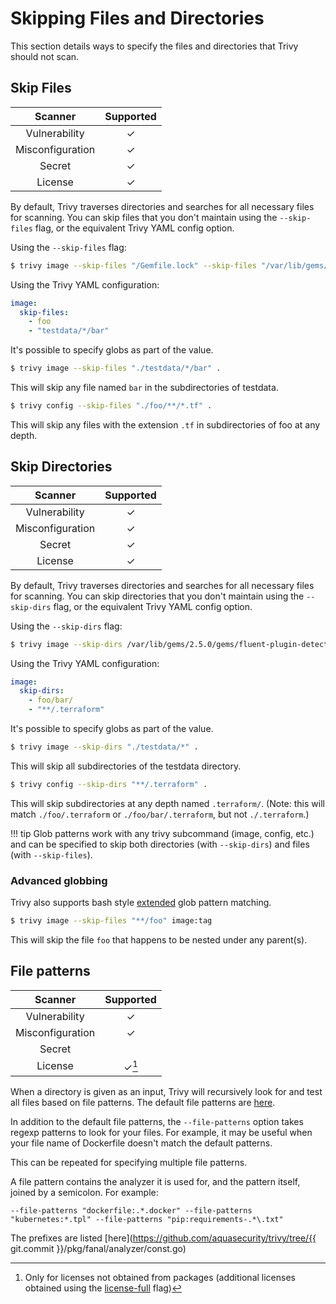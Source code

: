 # Skipping Files and Directories

This section details ways to specify the files and directories that Trivy should not scan.

## Skip Files
|     Scanner      | Supported |
|:----------------:|:---------:|
|  Vulnerability   |     ✓     |
| Misconfiguration |     ✓     |
|      Secret      |     ✓     |
|     License      |     ✓     |

By default, Trivy traverses directories and searches for all necessary files for scanning.
You can skip files that you don't maintain using the `--skip-files` flag, or the equivalent Trivy YAML config option.

Using the `--skip-files` flag:
```bash
$ trivy image --skip-files "/Gemfile.lock" --skip-files "/var/lib/gems/2.5.0/gems/http_parser.rb-0.6.0/Gemfile.lock" quay.io/fluentd_elasticsearch/fluentd:v2.9.0
```

Using the Trivy YAML configuration:
```yaml
image:
  skip-files:
    - foo
    - "testdata/*/bar"
```

It's possible to specify globs as part of the value.

```bash
$ trivy image --skip-files "./testdata/*/bar" .
```

This will skip any file named `bar` in the subdirectories of testdata.

```bash
$ trivy config --skip-files "./foo/**/*.tf" .
```

This will skip any files with the extension `.tf` in subdirectories of foo at any depth.

## Skip Directories
|     Scanner      | Supported |
|:----------------:|:---------:|
|  Vulnerability   |     ✓     |
| Misconfiguration |     ✓     |
|      Secret      |     ✓     |
|     License      |     ✓     |

By default, Trivy traverses directories and searches for all necessary files for scanning.
You can skip directories that you don't maintain using the `--skip-dirs` flag, or the equivalent Trivy YAML config option.

Using the `--skip-dirs` flag:
```bash
$ trivy image --skip-dirs /var/lib/gems/2.5.0/gems/fluent-plugin-detect-exceptions-0.0.13 --skip-dirs "/var/lib/gems/2.5.0/gems/http_parser.rb-0.6.0" quay.io/fluentd_elasticsearch/fluentd:v2.9.0
```

Using the Trivy YAML configuration:
```yaml
image:
  skip-dirs:
    - foo/bar/
    - "**/.terraform"
```

It's possible to specify globs as part of the value.

```bash
$ trivy image --skip-dirs "./testdata/*" .
```

This will skip all subdirectories of the testdata directory.

```bash
$ trivy config --skip-dirs "**/.terraform" .
```

This will skip subdirectories at any depth named `.terraform/`. (Note: this will match `./foo/.terraform` or
`./foo/bar/.terraform`, but not `./.terraform`.)

!!! tip
    Glob patterns work with any trivy subcommand (image, config, etc.) and can be specified to skip both directories (with `--skip-dirs`) and files (with `--skip-files`).


### Advanced globbing
Trivy also supports bash style [extended](https://www.gnu.org/savannah-checkouts/gnu/bash/manual/bash.html#Pattern-Matching) glob pattern matching.

```bash
$ trivy image --skip-files "**/foo" image:tag
```

This will skip the file `foo` that happens to be nested under any parent(s). 

## File patterns
|     Scanner      | Supported |
|:----------------:|:---------:|
|  Vulnerability   |     ✓     |
| Misconfiguration |     ✓     |
|      Secret      |           |
|     License      |   ✓[^1]   |

When a directory is given as an input, Trivy will recursively look for and test all files based on file patterns.
The default file patterns are [here](../scanner/misconfiguration/custom/index.md).

In addition to the default file patterns, the `--file-patterns` option takes regexp patterns to look for your files.
For example, it may be useful when your file name of Dockerfile doesn't match the default patterns.

This can be repeated for specifying multiple file patterns.

A file pattern contains the analyzer it is used for, and the pattern itself, joined by a semicolon. For example:
```
--file-patterns "dockerfile:.*.docker" --file-patterns "kubernetes:*.tpl" --file-patterns "pip:requirements-.*\.txt"
```

The prefixes are listed [here](https://github.com/aquasecurity/trivy/tree/{{ git.commit }}/pkg/fanal/analyzer/const.go)

[^1]: Only for licenses not obtained from packages (additional licenses obtained using the [license-full](../scanner/license.md) flag)